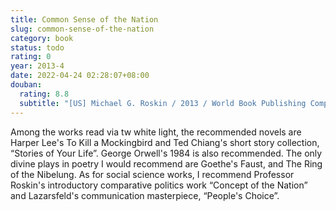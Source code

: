 ```yaml
---
title: Common Sense of the Nation
slug: common-sense-of-the-nation
category: book
status: todo
rating: 0
year: 2013-4
date: 2022-04-24 02:28:07+08:00
douban:
  rating: 8.8
  subtitle: "[US] Michael G. Roskin / 2013 / World Book Publishing Company"
---
```


Among the works read via tw white light, the recommended novels are Harper Lee's To Kill a Mockingbird and Ted Chiang's short story collection, “Stories of Your Life”. George Orwell's 1984 is also recommended. The only divine plays in poetry I would recommend are Goethe's Faust, and The Ring of the Nibelung. As for social science works, I recommend Professor Roskin's introductory comparative politics work “Concept of the Nation” and Lazarsfeld's communication masterpiece, “People's Choice”.
